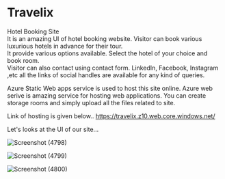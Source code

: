 # Travelix
Hotel Booking Site  
It is an amazing UI of hotel booking website. Visitor can book various luxurious hotels in advance for their tour.  
It provide various options available. Select the hotel of your choice and book room.  
Visitor can also contact using contact form. LinkedIn, Facebook, Instagram ,etc all the links of social handles are available for any kind of queries.  

Azure Static Web apps service is used to host this site online.
Azure web serive is amazing service for hosting web applications. You can create storage rooms and simply upload all the files related to site.  

Link of hosting is given below..
https://travelix.z10.web.core.windows.net/  

Let's looks at the UI of our site...

![Screenshot (4798)](https://user-images.githubusercontent.com/78440942/156974939-f2e597c6-a9aa-4906-ba19-391b9f459e18.png)

![Screenshot (4799)](https://user-images.githubusercontent.com/78440942/156974957-2efd7028-543b-4d58-af00-3ba081e49a02.png)

![Screenshot (4800)](https://user-images.githubusercontent.com/78440942/156974969-66504ad5-b89d-4f6b-b452-45675e39ae18.png)


